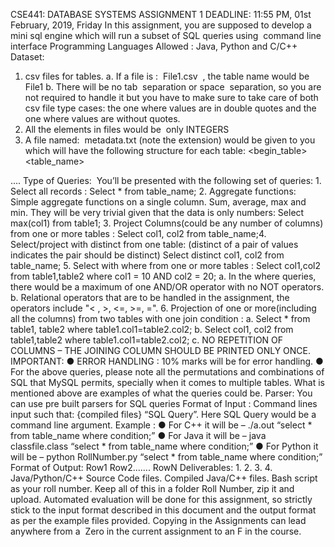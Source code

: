 CSE441: DATABASE SYSTEMS
ASSIGNMENT 1
DEADLINE: 11:55 PM, 01st February, 2019, Friday
In this assignment, you are supposed to develop a mini​ sql engine which will run a subset
of SQL queries using ​ command line interface
Programming Languages Allowed : Java, Python and C/C++
Dataset:
1. csv files for tables.
a. If a file is : ​ File1.csv ​ , the table name would be File1
b. There will be no tab ​ separation or space ​ separation, so you are not required
to handle it but you have to make sure to take care of both csv file type
cases: the one where values are in double quotes and the one where values
are without quotes.
2. All the elements in files would be ​ only INTEGERS
3. A file named: ​ metadata.txt​ (note the extension) would be given to you which will
have the following structure for each table:
<begin_table>
<table_name>
<attribute1>
....
<attributeN>
<end_table>
Type of Queries:​​ ​ You’ll be presented with the following set of queries:
1. Select all records :
Select * from table_name;
2. Aggregate functions: Simple aggregate functions on a single column.
Sum, average, max and min. They will be very trivial given that the data is only
numbers:
Select max(col1) from table1;
3. Project Columns(could be any number of columns) from one or more tables :
Select col1, col2 from table_name;4. Select/project with distinct from one table: (distinct of a pair of values indicates the
pair should be distinct)
Select distinct col1, col2 from table_name;
5. Select with where from one or more tables :
Select col1,col2 from table1,table2 where col1 = 10 AND col2 = 20;
a. In the where queries, there would be a maximum of one AND/OR operator
with no NOT operators.
b. Relational operators that are to be handled in the assignment, the operators
include "< , >, <=, >=, =".
6. Projection of one or more(including all the columns) from two tables with one join
condition :
a. Select * from table1, table2 where table1.col1=table2.col2;
b. Select col1, col2 from table1,table2 where table1.col1=table2.col2;
c. NO REPETITION OF COLUMNS – THE JOINING COLUMN SHOULD BE
PRINTED ONLY ONCE.
IMPORTANT:
● ERROR HANDLING​ : 10% marks will be for error handling.
● For the above queries, please note all the permutations and combinations of
SQL that MySQL permits, specially when it comes to multiple tables. What is
mentioned above are examples of what the queries could be.
Parser: You can use pre​ built parsers for SQL queries
Format of Input​ :
Command lines input such that: {compiled files} “SQL Query”.
Here SQL Query would be a command line argument. Example :
● For C++ it will be – ./a.out “select * from table_name where condition;”
● For Java it will be – java classfile.class “select * from table_name where condition;”
● For Python it will be – python RollNumber.py “select * from table_name where
condition;”
Format of Output:
<Table1.column1,Table1.column2....TableN.columnM>
Row1
Row2.......
RowN
Deliverables:
1.
2.
3.
4.
Java/Python/C++ Source Code files.
Compiled Java/C++ files.
Bash script as your roll number.
Keep all of this in a folder Roll​ Number, zip it and upload.
Automated evaluation will be done for this assignment, so strictly stick to the input format
described in this document and the output format as per the example files provided.
Copying in the Assignments can lead anywhere from a ​ Zero in the
current assignment to an F in the course.